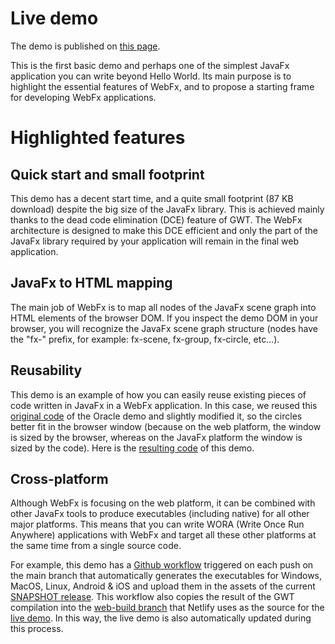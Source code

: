 # Live demo

The demo is published on [this page][demo-live-link].

This is the first basic demo and perhaps one of the simplest JavaFx application you can write beyond Hello World.
Its main purpose is to highlight the essential features of WebFx, and to propose a starting frame for developing WebFx applications.

# Highlighted features

## Quick start and small footprint

This demo has a decent start time, and a quite small footprint (87 KB download) despite the big size of the JavaFx library.
This is achieved mainly thanks to the dead code elimination (DCE) feature of GWT.
The WebFx architecture is designed to make this DCE efficient and only the part of the JavaFx library required by your application will remain in the final web application. 

## JavaFx to HTML mapping

The main job of WebFx is to map all nodes of the JavaFx scene graph into HTML elements of the browser DOM.
If you inspect the demo DOM in your browser, you will recognize the JavaFx scene graph structure
(nodes have the "fx-" prefix, for example: fx-scene, fx-group, fx-circle, etc...).

## Reusability

This demo is an example of how you can easily reuse existing pieces of code written in JavaFx in a WebFx application.
In this case, we reused this [original code][oracle-source-link] of the Oracle demo and slightly modified it, so the circles better fit in the browser window
(because on the web platform, the window is sized by the browser, whereas on the JavaFx platform the window is sized by the code).
Here is the [resulting code][demo-source-link] of this demo.

## Cross-platform

Although WebFx is focusing on the web platform, it can be combined with other JavaFx tools to produce executables (including native) for all other major platforms.
This means that you can write WORA (Write Once Run Anywhere) applications with WebFx and target all these other platforms at the same time from a single source code.

For example, this demo has a [Github workflow][demo-workflow-link] triggered on each push on the main branch that automatically generates the executables for Windows, MacOS, Linux, Android & iOS and upload them in the assets of the current [SNAPSHOT release][demo-snapshot-release-link].
This workflow also copies the result of the GWT compilation into the [web-build branch][demo-web-build-branch-link] that Netlify uses as the source for the [live demo][demo-live-link].
In this way, the live demo is also automatically updated during this process. 

[demo-live-link]: https://colorfulcircles.webfx.dev
[demo-source-link]: https://github.com/webfx-project/webfx-demo-colorfulcircles/blob/main/webfx-demo-colorfulcircles-application/src/main/java/dev/webfx/demo/colorfulcircles/ColorfulCircles.java
[oracle-source-link]: https://docs.oracle.com/javafx/2/get_started/ColorfulCircles.java.html
[demo-workflow-link]: https://github.com/webfx-project/webfx-demo-colorfulcircles/blob/main/.github/workflows/builds.yml
[demo-snapshot-release-link]: https://github.com/webfx-project/webfx-demo-colorfulcircles/releases/tag/SNAPSHOT
[demo-web-build-branch-link]: https://github.com/webfx-project/webfx-demo-colorfulcircles/tree/web-build